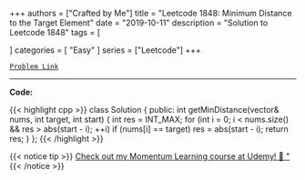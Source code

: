 
+++
authors = ["Crafted by Me"]
title = "Leetcode 1848: Minimum Distance to the Target Element"
date = "2019-10-11"
description = "Solution to Leetcode 1848"
tags = [
    
]
categories = [
    "Easy"
]
series = ["Leetcode"]
+++



[`Problem Link`](https://leetcode.com/problems/minimum-distance-to-the-target-element/description/)

---



**Code:**

{{< highlight cpp >}}
class Solution {
public:
    int getMinDistance(vector<int>& nums, int target, int start) {
    int res = INT_MAX;
    for (int i = 0; i < nums.size() && res > abs(start - i); ++i)
        if (nums[i] == target)
            res = abs(start - i);
    return res;
}
};
{{< /highlight >}}



{{< notice tip >}}
[Check out my Momentum Learning course at Udemy! 🚀 "](https://www.udemy.com/course/blind-75-the-data-structures-and-algorithms-essentials/)
{{< /notice >}}

